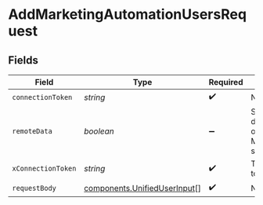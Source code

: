 # AddMarketingAutomationUsersRequest


## Fields

| Field                                                                        | Type                                                                         | Required                                                                     | Description                                                                  |
| ---------------------------------------------------------------------------- | ---------------------------------------------------------------------------- | ---------------------------------------------------------------------------- | ---------------------------------------------------------------------------- |
| `connectionToken`                                                            | *string*                                                                     | :heavy_check_mark:                                                           | N/A                                                                          |
| `remoteData`                                                                 | *boolean*                                                                    | :heavy_minus_sign:                                                           | Set to true to include data from the original Marketingautomation software.  |
| `xConnectionToken`                                                           | *string*                                                                     | :heavy_check_mark:                                                           | The connection token                                                         |
| `requestBody`                                                                | [components.UnifiedUserInput](../../models/components/unifieduserinput.md)[] | :heavy_check_mark:                                                           | N/A                                                                          |